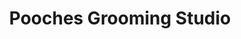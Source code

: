 ---
title: "Pooches Grooming Studio"
url: /chelmsford/pooches-grooming-studio/
shop: pet grooming
---